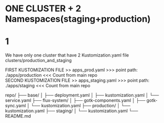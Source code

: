 # ONE CLUSTER + 2 Namespaces(staging+production)




# 1
We have only one cluster that have 2 Kustomization.yaml file
clusters/production_and_staging


FIRST KUSTOMIZATION FILE  >> apps_prod.yaml    >>> point  path: ./apps/production    <<< Count from main repo  
SECOND KUSTOMIZATION FILE >> apps_staging.yaml >>> point  path: ./apps/staging       <<< Count from main repo  


repo/ ├── base/ │ ├── deployment.yaml │ ├── kustomization.yaml │ └── service.yaml ├── flux-system/ │ ├── gotk-components.yaml │ ├── gotk-sync.yaml │ └── kustomization.yaml ├── production/ │ └── kustomization.yaml ├── staging/ │ └── kustomization.yaml └── README.md
